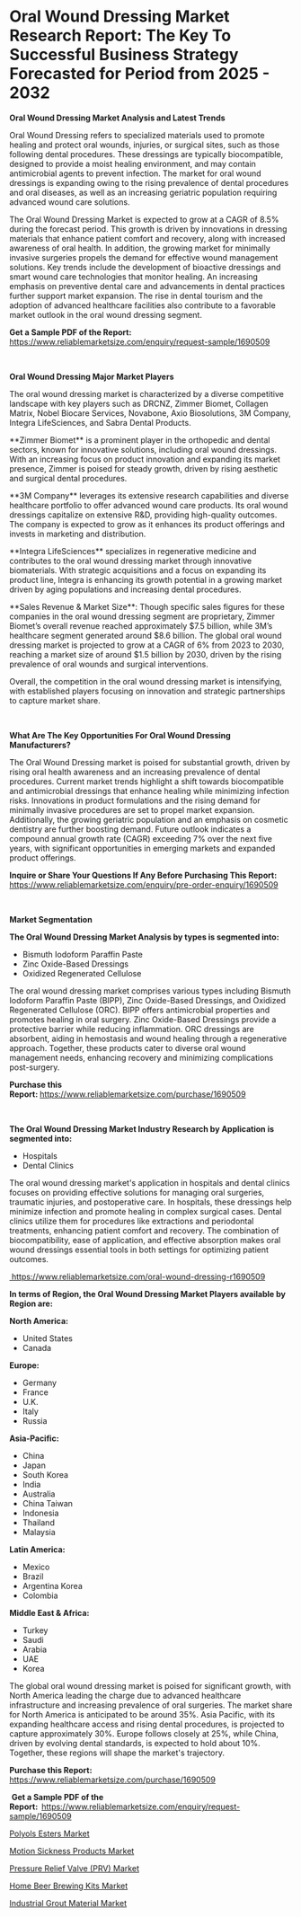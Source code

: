 <p><h1>Oral Wound Dressing Market Research Report: The Key To Successful Business Strategy Forecasted for Period from 2025 - 2032</h1></p><p><strong>Oral Wound Dressing Market Analysis and Latest Trends</strong></p>
<p><p>Oral Wound Dressing refers to specialized materials used to promote healing and protect oral wounds, injuries, or surgical sites, such as those following dental procedures. These dressings are typically biocompatible, designed to provide a moist healing environment, and may contain antimicrobial agents to prevent infection. The market for oral wound dressings is expanding owing to the rising prevalence of dental procedures and oral diseases, as well as an increasing geriatric population requiring advanced wound care solutions.</p><p>The Oral Wound Dressing Market is expected to grow at a CAGR of 8.5% during the forecast period. This growth is driven by innovations in dressing materials that enhance patient comfort and recovery, along with increased awareness of oral health. In addition, the growing market for minimally invasive surgeries propels the demand for effective wound management solutions. Key trends include the development of bioactive dressings and smart wound care technologies that monitor healing. An increasing emphasis on preventive dental care and advancements in dental practices further support market expansion. The rise in dental tourism and the adoption of advanced healthcare facilities also contribute to a favorable market outlook in the oral wound dressing segment.</p></p>
<p><strong>Get a Sample PDF of the Report:&nbsp;</strong> <a href="https://www.reliablemarketsize.com/enquiry/request-sample/1690509?utm_campaign=1836&utm_medium=2&utm_source=Github&utm_content=ia&utm_term=06012025&utm_id=oral-wound-dressing">https://www.reliablemarketsize.com/enquiry/request-sample/1690509</a></p>
<p>&nbsp;</p>
<p><strong>Oral Wound Dressing Major Market Players</strong></p>
<p><p>The oral wound dressing market is characterized by a diverse competitive landscape with key players such as DRCNZ, Zimmer Biomet, Collagen Matrix, Nobel Biocare Services, Novabone, Axio Biosolutions, 3M Company, Integra LifeSciences, and Sabra Dental Products. </p><p>**Zimmer Biomet** is a prominent player in the orthopedic and dental sectors, known for innovative solutions, including oral wound dressings. With an increasing focus on product innovation and expanding its market presence, Zimmer is poised for steady growth, driven by rising aesthetic and surgical dental procedures.</p><p>**3M Company** leverages its extensive research capabilities and diverse healthcare portfolio to offer advanced wound care products. Its oral wound dressings capitalize on extensive R&D, providing high-quality outcomes. The company is expected to grow as it enhances its product offerings and invests in marketing and distribution.</p><p>**Integra LifeSciences** specializes in regenerative medicine and contributes to the oral wound dressing market through innovative biomaterials. With strategic acquisitions and a focus on expanding its product line, Integra is enhancing its growth potential in a growing market driven by aging populations and increasing dental procedures.</p><p>**Sales Revenue & Market Size**: Though specific sales figures for these companies in the oral wound dressing segment are proprietary, Zimmer Biomet’s overall revenue reached approximately $7.5 billion, while 3M’s healthcare segment generated around $8.6 billion. The global oral wound dressing market is projected to grow at a CAGR of 6% from 2023 to 2030, reaching a market size of around $1.5 billion by 2030, driven by the rising prevalence of oral wounds and surgical interventions.</p><p>Overall, the competition in the oral wound dressing market is intensifying, with established players focusing on innovation and strategic partnerships to capture market share.</p></p>
<p>&nbsp;</p>
<p><strong>What Are The Key Opportunities For Oral Wound Dressing Manufacturers?</strong></p>
<p><p>The Oral Wound Dressing market is poised for substantial growth, driven by rising oral health awareness and an increasing prevalence of dental procedures. Current market trends highlight a shift towards biocompatible and antimicrobial dressings that enhance healing while minimizing infection risks. Innovations in product formulations and the rising demand for minimally invasive procedures are set to propel market expansion. Additionally, the growing geriatric population and an emphasis on cosmetic dentistry are further boosting demand. Future outlook indicates a compound annual growth rate (CAGR) exceeding 7% over the next five years, with significant opportunities in emerging markets and expanded product offerings.</p></p>
<p><strong>Inquire or Share Your Questions If Any Before Purchasing This Report:</strong> <a href="https://www.reliablemarketsize.com/enquiry/pre-order-enquiry/1690509?utm_campaign=1836&utm_medium=2&utm_source=Github&utm_content=ia&utm_term=06012025&utm_id=oral-wound-dressing">https://www.reliablemarketsize.com/enquiry/pre-order-enquiry/1690509</a></p>
<p>&nbsp;</p>
<p><strong>Market Segmentation</strong></p>
<p><strong>The Oral Wound Dressing Market Analysis by types is segmented into:</strong></p>
<p><ul><li>Bismuth Iodoform Paraffin Paste</li><li>Zinc Oxide-Based Dressings</li><li>Oxidized Regenerated Cellulose</li></ul></p>
<p><p>The oral wound dressing market comprises various types including Bismuth Iodoform Paraffin Paste (BIPP), Zinc Oxide-Based Dressings, and Oxidized Regenerated Cellulose (ORC). BIPP offers antimicrobial properties and promotes healing in oral surgery. Zinc Oxide-Based Dressings provide a protective barrier while reducing inflammation. ORC dressings are absorbent, aiding in hemostasis and wound healing through a regenerative approach. Together, these products cater to diverse oral wound management needs, enhancing recovery and minimizing complications post-surgery.</p></p>
<p><strong>Purchase this Report:&nbsp;</strong><a href="https://www.reliablemarketsize.com/purchase/1690509?utm_campaign=1836&utm_medium=2&utm_source=Github&utm_content=ia&utm_term=06012025&utm_id=oral-wound-dressing">https://www.reliablemarketsize.com/purchase/1690509</a></p>
<p>&nbsp;</p>
<p><strong>The Oral Wound Dressing Market Industry Research by Application is segmented into:</strong></p>
<p><ul><li>Hospitals</li><li>Dental Clinics</li></ul></p>
<p><p>The oral wound dressing market's application in hospitals and dental clinics focuses on providing effective solutions for managing oral surgeries, traumatic injuries, and postoperative care. In hospitals, these dressings help minimize infection and promote healing in complex surgical cases. Dental clinics utilize them for procedures like extractions and periodontal treatments, enhancing patient comfort and recovery. The combination of biocompatibility, ease of application, and effective absorption makes oral wound dressings essential tools in both settings for optimizing patient outcomes.</p></p>
<p><a href="https://www.reliablemarketsize.com/oral-wound-dressing-r1690509?utm_campaign=1836&utm_medium=2&utm_source=Github&utm_content=ia&utm_term=06012025&utm_id=oral-wound-dressing">&nbsp;https://www.reliablemarketsize.com/oral-wound-dressing-r1690509</a></p>
<p><strong>In terms of Region, the Oral Wound Dressing Market Players available by Region are:</strong></p>
<p>
    <p> <strong> North America: </strong>
        <ul>
            <li>United States</li>
            <li>Canada</li>
        </ul>
        </p> 
    <p> <strong> Europe: </strong>
        <ul>
            <li>Germany</li>
            <li>France</li>
            <li>U.K.</li>
            <li>Italy</li>
            <li>Russia</li>
        </ul>
        </p> 
    <p> <strong> Asia-Pacific: </strong>
        <ul>
            <li>China</li>
            <li>Japan</li>
            <li>South Korea</li>
            <li>India</li>
            <li>Australia</li>
            <li>China Taiwan</li>
            <li>Indonesia</li>
            <li>Thailand</li>
            <li>Malaysia</li>
        </ul>
        </p> 
    <p> <strong> Latin America: </strong>
        <ul>
            <li>Mexico</li>
            <li>Brazil</li>
            <li>Argentina Korea</li>
            <li>Colombia</li>
        </ul>
        </p> 
    <p> <strong> Middle East & Africa: </strong>
        <ul>
            <li>Turkey</li>
            <li>Saudi</li>
            <li>Arabia</li>
            <li>UAE</li>
            <li>Korea</li>
        </ul>
    </p>
    </p>
<p><p>The global oral wound dressing market is poised for significant growth, with North America leading the charge due to advanced healthcare infrastructure and increasing prevalence of oral surgeries. The market share for North America is anticipated to be around 35%. Asia Pacific, with its expanding healthcare access and rising dental procedures, is projected to capture approximately 30%. Europe follows closely at 25%, while China, driven by evolving dental standards, is expected to hold about 10%. Together, these regions will shape the market's trajectory.</p></p>
<p><strong>Purchase this Report: </strong><a href="https://www.reliablemarketsize.com/purchase/1690509?utm_campaign=1836&utm_medium=2&utm_source=Github&utm_content=ia&utm_term=06012025&utm_id=oral-wound-dressing">https://www.reliablemarketsize.com/purchase/1690509</a></p>
<p>&nbsp;<strong>Get a Sample PDF of the Report:&nbsp;&nbsp;</strong><a href="https://www.reliablemarketsize.com/enquiry/request-sample/1690509?utm_campaign=1836&utm_medium=2&utm_source=Github&utm_content=ia&utm_term=06012025&utm_id=oral-wound-dressing">https://www.reliablemarketsize.com/enquiry/request-sample/1690509</a></p>
<p><strong></strong></p>
<p><p><a href="https://www.linkedin.com/pulse/global-polyols-esters-market-trends-forecasts-strategic-7bsoe?utm_campaign=1836&utm_medium=2&utm_source=Github&utm_content=ia&utm_term=06012025&utm_id=oral-wound-dressing">Polyols Esters Market</a></p><p><a href="https://github.com/mabutironaldo/Market-Research-Report-List-6/blob/main/motion-sickness-products-market.md?utm_campaign=1836&utm_medium=2&utm_source=Github&utm_content=ia&utm_term=06012025&utm_id=oral-wound-dressing">Motion Sickness Products Market</a></p><p><a href="https://www.linkedin.com/pulse/comprehensive-analysis-global-pressure-relief-valve-prv-ndp6c?utm_campaign=1836&utm_medium=2&utm_source=Github&utm_content=ia&utm_term=06012025&utm_id=oral-wound-dressing">Pressure Relief Valve (PRV) Market</a></p><p><a href="https://www.linkedin.com/pulse/market-demand-revenue-growth-home-beer-brewing-kits-10-cagr-l2sre?utm_campaign=1836&utm_medium=2&utm_source=Github&utm_content=ia&utm_term=06012025&utm_id=oral-wound-dressing">Home Beer Brewing Kits Market</a></p><p><a href="https://www.linkedin.com/pulse/aligning-strategies-industrial-grout-material-market-insights-9wqte?utm_campaign=1836&utm_medium=2&utm_source=Github&utm_content=ia&utm_term=06012025&utm_id=oral-wound-dressing">Industrial Grout Material Market</a></p></p>